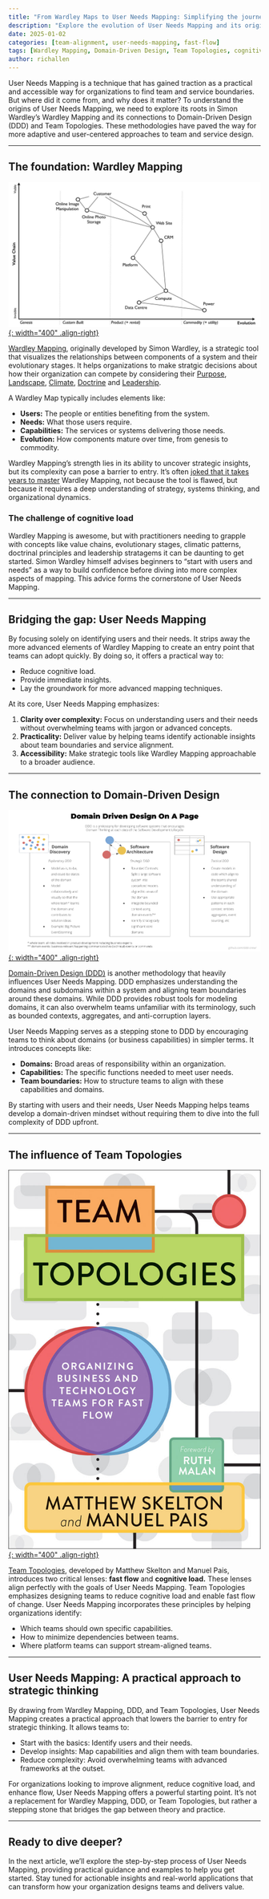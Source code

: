 ```yaml
---
title: "From Wardley Maps to User Needs Mapping: Simplifying the journey to value"
description: "Explore the evolution of User Needs Mapping and its origins in Wardley Mapping and Domain-Driven Design."
date: 2025-01-02
categories: [team-alignment, user-needs-mapping, fast-flow]
tags: [Wardley Mapping, Domain-Driven Design, Team Topologies, cognitive load, organizational design]
author: richallen
---
```


User Needs Mapping is a technique that has gained traction as a practical and accessible way for organizations to find team and service boundaries. But where did it come from, and why does it matter? To understand the origins of User Needs Mapping, we need to explore its roots in Simon Wardley’s Wardley Mapping and its connections to Domain-Driven Design (DDD) and Team Topologies. These methodologies have paved the way for more adaptive and user-centered approaches to team and service design.

---

## The foundation: Wardley Mapping

[![Wardley Map](/assets/images/wardley-mapping/wardley-map-example.webp){: width="400" .align-right}](https://learnwardleymapping.com/)

[Wardley Mapping](https://learnwardleymapping.com/), originally developed by Simon Wardley, is a strategic tool that visualizes the relationships between components of a system and their evolutionary stages. It helps organizations to make stratgic decisions about how their organization can compete by considering their [Purpose](https://learnwardleymapping.com/purpose), [Landscape](https://learnwardleymapping.com/landscape), [Climate](https://learnwardleymapping.com/climate), [Doctrine](https://learnwardleymapping.com/doctrine) and [Leadership](https://learnwardleymapping.com/leadership). 

A Wardley Map typically includes elements like:

- **Users:** The people or entities benefiting from the system.
- **Needs:** What those users require.
- **Capabilities:** The services or systems delivering those needs.
- **Evolution:** How components mature over time, from genesis to commodity.

Wardley Mapping’s strength lies in its ability to uncover strategic insights, but its complexity can pose a barrier to entry. It’s often [joked that it takes years to master](https://x.com/swardley/status/1489445302209814530?lang=en) Wardley Mapping, not because the tool is flawed, but because it requires a deep understanding of strategy, systems thinking, and organizational dynamics.

### The challenge of cognitive load

Wardley Mapping is awesome, but with practitioners needing to grapple with concepts like value chains, evolutionary stages, climatic patterns, doctrinal principles and leadership stratagems it can be daunting to get started. Simon Wardley himself advises beginners to “start with users and needs” as a way to build confidence before diving into more complex aspects of mapping. This advice forms the cornerstone of User Needs Mapping.

---

## Bridging the gap: User Needs Mapping

By focusing solely on identifying users and their needs. It strips away the more advanced elements of Wardley Mapping to create an entry point that teams can adopt quickly. By doing so, it offers a practical way to:

- Reduce cognitive load.
- Provide immediate insights.
- Lay the groundwork for more advanced mapping techniques.

At its core, User Needs Mapping emphasizes:

1. **Clarity over complexity:** Focus on understanding users and their needs without overwhelming teams with jargon or advanced concepts.
2. **Practicality:** Deliver value by helping teams identify actionable insights about team boundaries and service alignment.
3. **Accessibility:** Make strategic tools like Wardley Mapping approachable to a broader audience.

---

## The connection to Domain-Driven Design

[![Domain-Driven Design](/assets/images/ddd/ddd_on_a_page1.png){: width="400" .align-right}](https://github.com/ddd-crew/welcome-to-ddd)

[Domain-Driven Design (DDD)](https://github.com/ddd-crew/welcome-to-ddd) is another methodology that heavily influences User Needs Mapping. DDD emphasizes understanding the domains and subdomains within a system and aligning team boundaries around these domains. While DDD provides robust tools for modeling domains, it can also overwhelm teams unfamiliar with its terminology, such as bounded contexts, aggregates, and anti-corruption layers.

User Needs Mapping serves as a stepping stone to DDD by encouraging teams to think about domains (or business capabilities) in simpler terms. It introduces concepts like:

- **Domains:** Broad areas of responsibility within an organization.
- **Capabilities:** The specific functions needed to meet user needs.
- **Team boundaries:** How to structure teams to align with these capabilities and domains.

By starting with users and their needs, User Needs Mapping helps teams develop a domain-driven mindset without requiring them to dive into the full complexity of DDD upfront.

---

## The influence of Team Topologies

[![Team Topologies](/assets/images/teamtopologies/TeamTop_cover_RGB_flat_stroke.jpg){: width="400" .align-right}](https://teamtopologies.com/)

[Team Topologies](https://teamtopologies.com/), developed by Matthew Skelton and Manuel Pais, introduces two critical lenses: **fast flow** and **cognitive load.** These lenses align perfectly with the goals of User Needs Mapping. Team Topologies emphasizes designing teams to reduce cognitive load and enable fast flow of change. User Needs Mapping incorporates these principles by helping organizations identify:

- Which teams should own specific capabilities.
- How to minimize dependencies between teams.
- Where platform teams can support stream-aligned teams.

---

## User Needs Mapping: A practical approach to strategic thinking

By drawing from Wardley Mapping, DDD, and Team Topologies, User Needs Mapping creates a practical approach that lowers the barrier to entry for strategic thinking. It allows teams to:

- Start with the basics: Identify users and their needs.
- Develop insights: Map capabilities and align them with team boundaries.
- Reduce complexity: Avoid overwhelming teams with advanced frameworks at the outset.

For organizations looking to improve alignment, reduce cognitive load, and enhance flow, User Needs Mapping offers a powerful starting point. It’s not a replacement for Wardley Mapping, DDD, or Team Topologies, but rather a stepping stone that bridges the gap between theory and practice.

---

## Ready to dive deeper?

In the next article, we’ll explore the step-by-step process of User Needs Mapping, providing practical guidance and examples to help you get started. Stay tuned for actionable insights and real-world applications that can transform how your organization designs teams and delivers value.
